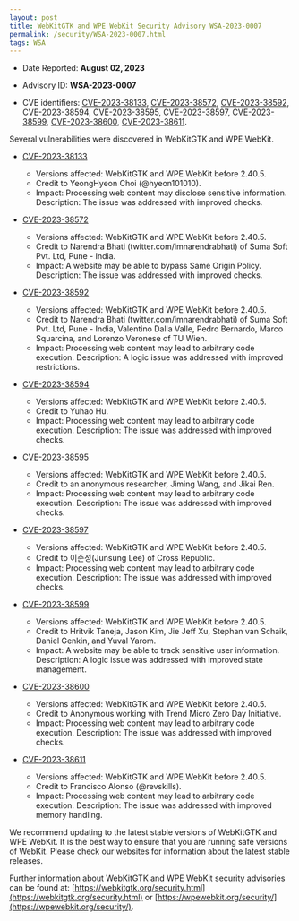 ```yaml
---
layout: post
title: WebKitGTK and WPE WebKit Security Advisory WSA-2023-0007
permalink: /security/WSA-2023-0007.html
tags: WSA
---
```


* Date Reported: **August 02, 2023**

* Advisory ID: **WSA-2023-0007**

* CVE identifiers: [CVE-2023-38133](#CVE-2023-38133), [CVE-2023-38572](#CVE-2023-38572),
  [CVE-2023-38592](#CVE-2023-38592), [CVE-2023-38594](#CVE-2023-38594),
  [CVE-2023-38595](#CVE-2023-38595), [CVE-2023-38597](#CVE-2023-38597),
  [CVE-2023-38599](#CVE-2023-38599), [CVE-2023-38600](#CVE-2023-38600),
  [CVE-2023-38611](#CVE-2023-38611).


Several vulnerabilities were discovered in WebKitGTK and WPE WebKit.

* <a name="CVE-2023-38133" href="https://cve.mitre.org/cgi-bin/cvename.cgi?name=CVE-2023-38133">CVE-2023-38133</a>
  * Versions affected: WebKitGTK and WPE WebKit before 2.40.5.
  * Credit to YeongHyeon Choi (@hyeon101010).
  * Impact: Processing web content may disclose sensitive information.
    Description: The issue was addressed with improved checks.

* <a name="CVE-2023-38572" href="https://cve.mitre.org/cgi-bin/cvename.cgi?name=CVE-2023-38572">CVE-2023-38572</a>
  * Versions affected: WebKitGTK and WPE WebKit before 2.40.5.
  * Credit to Narendra Bhati (twitter.com/imnarendrabhati) of Suma Soft
    Pvt. Ltd, Pune - India.
  * Impact: A website may be able to bypass Same Origin Policy.
    Description: The issue was addressed with improved checks.

* <a name="CVE-2023-38592" href="https://cve.mitre.org/cgi-bin/cvename.cgi?name=CVE-2023-38592">CVE-2023-38592</a>
  * Versions affected: WebKitGTK and WPE WebKit before 2.40.5.
  * Credit to Narendra Bhati (twitter.com/imnarendrabhati) of Suma Soft
    Pvt. Ltd, Pune - India, Valentino Dalla Valle, Pedro Bernardo, Marco
    Squarcina, and Lorenzo Veronese of TU Wien.
  * Impact: Processing web content may lead to arbitrary code execution.
    Description: A logic issue was addressed with improved restrictions.

* <a name="CVE-2023-38594" href="https://cve.mitre.org/cgi-bin/cvename.cgi?name=CVE-2023-38594">CVE-2023-38594</a>
  * Versions affected: WebKitGTK and WPE WebKit before 2.40.5.
  * Credit to Yuhao Hu.
  * Impact: Processing web content may lead to arbitrary code execution.
    Description: The issue was addressed with improved checks.

* <a name="CVE-2023-38595" href="https://cve.mitre.org/cgi-bin/cvename.cgi?name=CVE-2023-38595">CVE-2023-38595</a>
  * Versions affected: WebKitGTK and WPE WebKit before 2.40.5.
  * Credit to an anonymous researcher, Jiming Wang, and Jikai Ren.
  * Impact: Processing web content may lead to arbitrary code execution.
    Description: The issue was addressed with improved checks.

* <a name="CVE-2023-38597" href="https://cve.mitre.org/cgi-bin/cvename.cgi?name=CVE-2023-38597">CVE-2023-38597</a>
  * Versions affected: WebKitGTK and WPE WebKit before 2.40.5.
  * Credit to 이준성(Junsung Lee) of Cross Republic.
  * Impact: Processing web content may lead to arbitrary code execution.
    Description: The issue was addressed with improved checks.

* <a name="CVE-2023-38599" href="https://cve.mitre.org/cgi-bin/cvename.cgi?name=CVE-2023-38599">CVE-2023-38599</a>
  * Versions affected: WebKitGTK and WPE WebKit before 2.40.5.
  * Credit to Hritvik Taneja, Jason Kim, Jie Jeff Xu, Stephan van
    Schaik, Daniel Genkin, and Yuval Yarom.
  * Impact: A website may be able to track sensitive user information.
    Description: A logic issue was addressed with improved state
    management.

* <a name="CVE-2023-38600" href="https://cve.mitre.org/cgi-bin/cvename.cgi?name=CVE-2023-38600">CVE-2023-38600</a>
  * Versions affected: WebKitGTK and WPE WebKit before 2.40.5.
  * Credit to Anonymous working with Trend Micro Zero Day Initiative.
  * Impact: Processing web content may lead to arbitrary code execution.
    Description: The issue was addressed with improved checks.

* <a name="CVE-2023-38611" href="https://cve.mitre.org/cgi-bin/cvename.cgi?name=CVE-2023-38611">CVE-2023-38611</a>
  * Versions affected: WebKitGTK and WPE WebKit before 2.40.5.
  * Credit to Francisco Alonso (@revskills).
  * Impact: Processing web content may lead to arbitrary code execution.
    Description: The issue was addressed with improved memory handling.


We recommend updating to the latest stable versions of WebKitGTK and WPE
WebKit. It is the best way to ensure that you are running safe versions
of WebKit. Please check our websites for information about the latest
stable releases.

Further information about WebKitGTK and WPE WebKit security advisories can be found at: 
[https://webkitgtk.org/security.html](https://webkitgtk.org/security.html) or [https://wpewebkit.org/security/](https://wpewebkit.org/security/).

